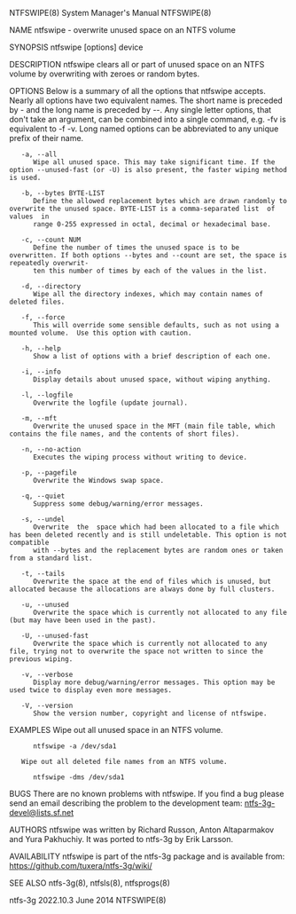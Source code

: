 NTFSWIPE(8)							    System Manager's Manual							   NTFSWIPE(8)

NAME
       ntfswipe - overwrite unused space on an NTFS volume

SYNOPSIS
       ntfswipe [options] device

DESCRIPTION
       ntfswipe clears all or part of unused space on an NTFS volume by overwriting with zeroes or random bytes.

OPTIONS
       Below  is  a  summary of all the options that ntfswipe accepts.	Nearly all options have two equivalent names.  The short name is preceded by - and the
       long name is preceded by --.  Any single letter options, that don't take an argument, can be combined into a single command, e.g.  -fv is equivalent to
       -f -v.  Long named options can be abbreviated to any unique prefix of their name.

       -a, --all
	      Wipe all unused space. This may take significant time. If the option --unused-fast (or -U) is also present, the faster wiping method is used.

       -b, --bytes BYTE-LIST
	      Define the allowed replacement bytes which are drawn randomly to overwrite the unused space. BYTE-LIST is a comma-separated list	of  values  in
	      range 0-255 expressed in octal, decimal or hexadecimal base.

       -c, --count NUM
	      Define the number of times the unused space is to be overwritten. If both options --bytes and --count are set, the space is repeatedly overwrit‐
	      ten this number of times by each of the values in the list.

       -d, --directory
	      Wipe all the directory indexes, which may contain names of deleted files.

       -f, --force
	      This will override some sensible defaults, such as not using a mounted volume.  Use this option with caution.

       -h, --help
	      Show a list of options with a brief description of each one.

       -i, --info
	      Display details about unused space, without wiping anything.

       -l, --logfile
	      Overwrite the logfile (update journal).

       -m, --mft
	      Overwrite the unused space in the MFT (main file table, which contains the file names, and the contents of short files).

       -n, --no-action
	      Executes the wiping process without writing to device.

       -p, --pagefile
	      Overwrite the Windows swap space.

       -q, --quiet
	      Suppress some debug/warning/error messages.

       -s, --undel
	      Overwrite	 the  space which had been allocated to a file which has been deleted recently and is still undeletable. This option is not compatible
	      with --bytes and the replacement bytes are random ones or taken from a standard list.

       -t, --tails
	      Overwrite the space at the end of files which is unused, but allocated because the allocations are always done by full clusters.

       -u, --unused
	      Overwrite the space which is currently not allocated to any file (but may have been used in the past).

       -U, --unused-fast
	      Overwrite the space which is currently not allocated to any file, trying not to overwrite the space not written to since the previous wiping.

       -v, --verbose
	      Display more debug/warning/error messages. This option may be used twice to display even more messages.

       -V, --version
	      Show the version number, copyright and license of ntfswipe.

EXAMPLES
       Wipe out all unused space in an NTFS volume.

	      ntfswipe -a /dev/sda1

       Wipe out all deleted file names from an NTFS volume.

	      ntfswipe -dms /dev/sda1

BUGS
       There are no known problems with ntfswipe.  If you find a bug please send an email describing the problem to the development team:
       ntfs-3g-devel@lists.sf.net

AUTHORS
       ntfswipe was written by Richard Russon, Anton Altaparmakov and Yura Pakhuchiy.  It was ported to ntfs-3g by Erik Larsson.

AVAILABILITY
       ntfswipe is part of the ntfs-3g package and is available from:
       https://github.com/tuxera/ntfs-3g/wiki/

SEE ALSO
       ntfs-3g(8), ntfsls(8), ntfsprogs(8)

ntfs-3g 2022.10.3							   June 2014								   NTFSWIPE(8)
